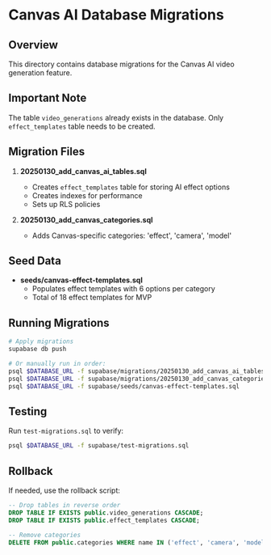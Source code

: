 # Canvas AI Database Migrations

## Overview
This directory contains database migrations for the Canvas AI video generation feature.

## Important Note
The table `video_generations` already exists in the database. Only `effect_templates` table needs to be created.

## Migration Files

1. **20250130_add_canvas_ai_tables.sql**
   - Creates `effect_templates` table for storing AI effect options
   - Creates indexes for performance
   - Sets up RLS policies

2. **20250130_add_canvas_categories.sql**
   - Adds Canvas-specific categories: 'effect', 'camera', 'model'

## Seed Data

- **seeds/canvas-effect-templates.sql**
  - Populates effect templates with 6 options per category
  - Total of 18 effect templates for MVP

## Running Migrations

```bash
# Apply migrations
supabase db push

# Or manually run in order:
psql $DATABASE_URL -f supabase/migrations/20250130_add_canvas_ai_tables.sql
psql $DATABASE_URL -f supabase/migrations/20250130_add_canvas_categories.sql
psql $DATABASE_URL -f supabase/seeds/canvas-effect-templates.sql
```

## Testing

Run `test-migrations.sql` to verify:
```bash
psql $DATABASE_URL -f supabase/test-migrations.sql
```

## Rollback

If needed, use the rollback script:
```sql
-- Drop tables in reverse order
DROP TABLE IF EXISTS public.video_generations CASCADE;
DROP TABLE IF EXISTS public.effect_templates CASCADE;

-- Remove categories
DELETE FROM public.categories WHERE name IN ('effect', 'camera', 'model');
```